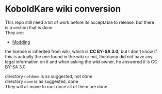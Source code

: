 # KoboldKare wiki conversion

This repo still need a lot of work before its acceptable to release. but there is a section that is done  
They are:
 - [Modding](./modding/Modding)

the license is inherited from wiki, which is **CC BY-SA 3.0**, but I don't know if this is actually the one found in the wiki or not, the dump did not have any legal information on it and when asking the wiki owner, he answered it is CC BY-SA 3.0

directory `notdone` is as suggested, not done  
directory `done` is as suggested, done  
They will all move to root once all of them are done

